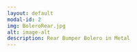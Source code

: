```yaml
---
layout: default
modal-id: 2
img: BoleroRear.jpg
alt: image-alt
description: Rear Bumper Bolero in Metal
---
```

